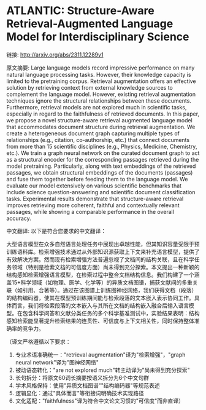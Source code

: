 # ATLANTIC: Structure-Aware Retrieval-Augmented Language Model for Interdisciplinary Science

链接: http://arxiv.org/abs/2311.12289v1

原文摘要:
Large language models record impressive performance on many natural language
processing tasks. However, their knowledge capacity is limited to the
pretraining corpus. Retrieval augmentation offers an effective solution by
retrieving context from external knowledge sources to complement the language
model. However, existing retrieval augmentation techniques ignore the
structural relationships between these documents. Furthermore, retrieval models
are not explored much in scientific tasks, especially in regard to the
faithfulness of retrieved documents. In this paper, we propose a novel
structure-aware retrieval augmented language model that accommodates document
structure during retrieval augmentation. We create a heterogeneous document
graph capturing multiple types of relationships (e.g., citation, co-authorship,
etc.) that connect documents from more than 15 scientific disciplines (e.g.,
Physics, Medicine, Chemistry, etc.). We train a graph neural network on the
curated document graph to act as a structural encoder for the corresponding
passages retrieved during the model pretraining. Particularly, along with text
embeddings of the retrieved passages, we obtain structural embeddings of the
documents (passages) and fuse them together before feeding them to the language
model. We evaluate our model extensively on various scientific benchmarks that
include science question-answering and scientific document classification
tasks. Experimental results demonstrate that structure-aware retrieval improves
retrieving more coherent, faithful and contextually relevant passages, while
showing a comparable performance in the overall accuracy.

中文翻译:
以下是符合您要求的中文翻译：

大型语言模型在众多自然语言处理任务中展现出卓越性能，但其知识容量受限于预训练语料库。检索增强技术通过从外部知识源获取上下文来补充语言模型，提供了有效解决方案。然而现有检索增强方法普遍忽视了文档间的结构关联，且在科学任务领域（特别是检索文档的可信度方面）尚未得到充分探索。本文提出一种新颖的结构感知检索增强语言模型，在检索过程中整合文档结构信息。我们构建了一个涵盖15+科学领域（如物理、医学、化学等）的异质文档图谱，捕获文献间的多重关联（如引用、合著等）。通过在该图谱上训练图神经网络，我们获得文档（段落）的结构编码器，使其在模型预训练期间能与检索段落的文本嵌入表示协同工作。具体而言，我们将检索段落的文本嵌入与其所在文档的结构嵌入融合后输入语言模型。在包含科学问答和文献分类任务的多个科学基准测试中，实验结果表明：结构感知检索能显著提升检索结果的连贯性、可信度与上下文相关性，同时保持整体准确率的竞争力。

（译文严格遵循以下要求：
1. 专业术语准确统一："retrieval augmentation"译为"检索增强"，"graph neural network"译为"图神经网络"
2. 被动语态转化："are not explored much"转主动译为"尚未得到充分探索"
3. 长句拆分：将原文60词长摘要按语义拆分为6个中文句群
4. 学术风格保持：使用"异质文档图谱""结构编码器"等规范表述
5. 逻辑显化：通过"具体而言"等衔接词明确技术实现路径
6. 文化适配："faithfulness"译为符合中文论文习惯的"可信度"而非直译）
